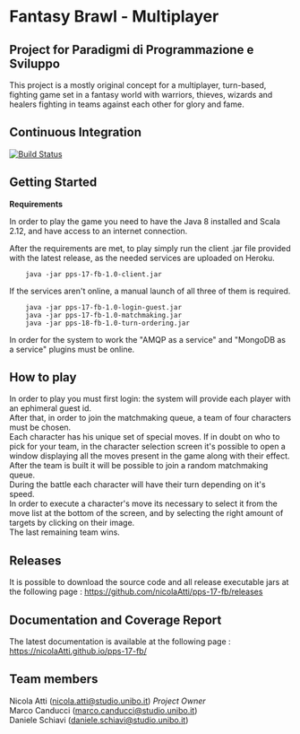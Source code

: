 # Fantasy Brawl - Multiplayer

## Project for Paradigmi di Programmazione e Sviluppo

This project is a mostly original concept for a multiplayer, turn-based, fighting game set in a fantasy world with warriors, thieves, wizards and healers fighting in teams against each other for glory and fame.

## Continuous Integration


[![Build Status](https://travis-ci.org/nicolaAtti/pps-17-fb.svg?branch=master)](https://travis-ci.org/nicolaAtti/pps-17-fb)

## Getting Started

<Strong>Requirements</Strong>

In order to play the game you need to have the Java 8 installed and Scala 2.12, and have access to an internet connection.

After the requirements are met, to play simply run the client .jar file provided with the latest release, as the needed services are uploaded on Heroku.

```
	java -jar pps-17-fb-1.0-client.jar
```

If the services aren't online, a manual launch of all three of them is required.

```
	java -jar pps-17-fb-1.0-login-guest.jar
	java -jar pps-17-fb-1.0-matchmaking.jar
	java -jar pps-18-fb-1.0-turn-ordering.jar
```
In order for the system to work the "AMQP as a service" and "MongoDB as a service" plugins must be online.

## How to play

In order to play you must first login: the system will provide each player with an ephimeral guest id.\
After that, in order to join the matchmaking queue, a team of four characters must be chosen.\
Each character has his unique set of special moves. If in doubt on who to pick for your team, in the character selection screen it's possible to open a window displaying all the moves present in the game along with their effect.\
After the team is built it will be possible to join a random matchmaking queue. \
During the battle each character will have their turn depending on it's speed. \
In order to execute a character's move its necessary to select it from the move list at the bottom of the screen, and by selecting the right amount of targets by clicking on their image.\
The last remaining team wins.

## Releases
It is possible to download the source code and all release executable jars at the following page :                   https://github.com/nicolaAtti/pps-17-fb/releases

## Documentation and Coverage Report

The latest documentation is available at the following page :  https://nicolaAtti.github.io/pps-17-fb/

## Team members
Nicola Atti (nicola.atti@studio.unibo.it) *Project Owner*              
Marco Canducci (marco.canducci@studio.unibo.it)  
Daniele Schiavi (daniele.schiavi@studio.unibo.it)
